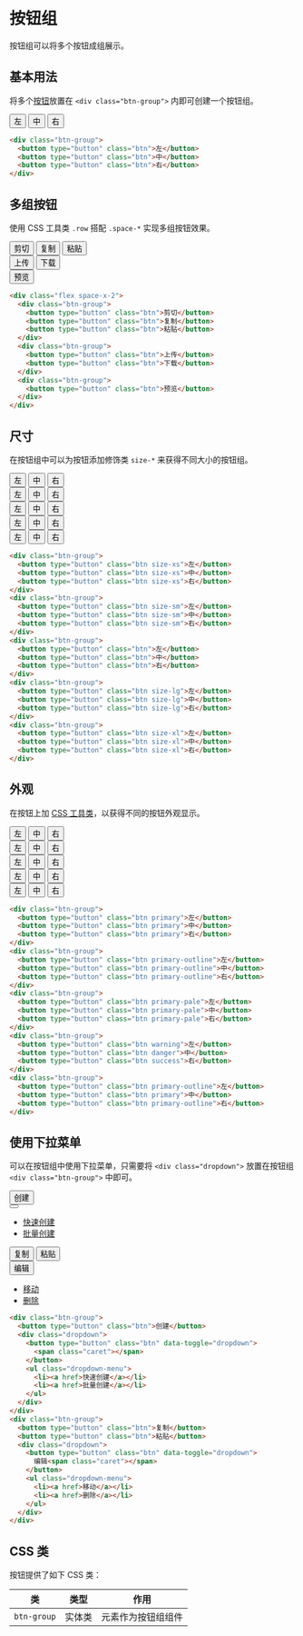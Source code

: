 # 按钮组

按钮组可以将多个按钮成组展示。

## 基本用法

将多个[按钮](/lib/components/button/)放置在 `<div class="btn-group">` 内即可创建一个按钮组。

<Example>
  <div class="btn-group">
    <button type="button" class="btn">左</button>
    <button type="button" class="btn">中</button>
    <button type="button" class="btn">右</button>
  </div>
</Example>

```html
<div class="btn-group">
  <button type="button" class="btn">左</button>
  <button type="button" class="btn">中</button>
  <button type="button" class="btn">右</button>
</div>
```

## 多组按钮

使用 CSS 工具类 `.row` 搭配  `.space-*` 实现多组按钮效果。

<Example>
  <div class="row space-x-3">
    <div class="btn-group ">
      <button type="button" class="btn">剪切</button>
      <button type="button" class="btn">复制</button>
      <button type="button" class="btn">粘贴</button>
    </div>
    <div class="btn-group">
      <button type="button" class="btn">上传</button>
      <button type="button" class="btn">下载</button>
    </div>
    <div class="btn-group">
      <button type="button" class="btn primary">预览</button>
    </div>
  </div>
</Example>

```html
<div class="flex space-x-2">
  <div class="btn-group">
    <button type="button" class="btn">剪切</button>
    <button type="button" class="btn">复制</button>
    <button type="button" class="btn">粘贴</button>
  </div>
  <div class="btn-group">
    <button type="button" class="btn">上传</button>
    <button type="button" class="btn">下载</button>
  </div>
  <div class="btn-group">
    <button type="button" class="btn">预览</button>
  </div>
</div>
```

## 尺寸

在按钮组中可以为按钮添加修饰类 `size-*` 来获得不同大小的按钮组。

<Example class="flex gap-4 items-end">
  <div class="btn-group">
    <button type="button" class="btn size-xs">左</button>
    <button type="button" class="btn size-xs">中</button>
    <button type="button" class="btn size-xs">右</button>
  </div>
  <div class="btn-group">
    <button type="button" class="btn size-sm">左</button>
    <button type="button" class="btn size-sm">中</button>
    <button type="button" class="btn size-sm">右</button>
  </div>
  <div class="btn-group">
    <button type="button" class="btn">左</button>
    <button type="button" class="btn">中</button>
    <button type="button" class="btn">右</button>
  </div>
  <div class="btn-group">
    <button type="button" class="btn size-lg">左</button>
    <button type="button" class="btn size-lg">中</button>
    <button type="button" class="btn size-lg">右</button>
  </div>
  <div class="btn-group">
    <button type="button" class="btn size-xl">左</button>
    <button type="button" class="btn size-xl">中</button>
    <button type="button" class="btn size-xl">右</button>
  </div>
</Example>

```html
<div class="btn-group">
  <button type="button" class="btn size-xs">左</button>
  <button type="button" class="btn size-xs">中</button>
  <button type="button" class="btn size-xs">右</button>
</div>
<div class="btn-group">
  <button type="button" class="btn size-sm">左</button>
  <button type="button" class="btn size-sm">中</button>
  <button type="button" class="btn size-sm">右</button>
</div>
<div class="btn-group">
  <button type="button" class="btn">左</button>
  <button type="button" class="btn">中</button>
  <button type="button" class="btn">右</button>
</div>
<div class="btn-group">
  <button type="button" class="btn size-lg">左</button>
  <button type="button" class="btn size-lg">中</button>
  <button type="button" class="btn size-lg">右</button>
</div>
<div class="btn-group">
  <button type="button" class="btn size-xl">左</button>
  <button type="button" class="btn size-xl">中</button>
  <button type="button" class="btn size-xl">右</button>
</div>
```

## 外观

在按钮上加 [CSS 工具类](/utilities/)，以获得不同的按钮外观显示。

<Example class="flex flex-wrap gap-4">
  <div class="btn-group">
    <button type="button" class="btn primary">左</button>
    <button type="button" class="btn primary">中</button>
    <button type="button" class="btn primary">右</button>
  </div>
  <div class="btn-group">
    <button type="button" class="btn primary-outline">左</button>
    <button type="button" class="btn primary-outline">中</button>
    <button type="button" class="btn primary-outline">右</button>
  </div>
  <div class="btn-group">
    <button type="button" class="btn primary-pale">左</button>
    <button type="button" class="btn primary-pale">中</button>
    <button type="button" class="btn primary-pale">右</button>
  </div>
  <div class="btn-group">
    <button type="button" class="btn warning">左</button>
    <button type="button" class="btn danger">中</button>
    <button type="button" class="btn success">右</button>
  </div>
  <div class="btn-group">
    <button type="button" class="btn primary-outline">左</button>
    <button type="button" class="btn primary">中</button>
    <button type="button" class="btn primary-outline">右</button>
  </div>
</Example>

```html
<div class="btn-group">
  <button type="button" class="btn primary">左</button>
  <button type="button" class="btn primary">中</button>
  <button type="button" class="btn primary">右</button>
</div>
<div class="btn-group">
  <button type="button" class="btn primary-outline">左</button>
  <button type="button" class="btn primary-outline">中</button>
  <button type="button" class="btn primary-outline">右</button>
</div>
<div class="btn-group">
  <button type="button" class="btn primary-pale">左</button>
  <button type="button" class="btn primary-pale">中</button>
  <button type="button" class="btn primary-pale">右</button>
</div>
<div class="btn-group">
  <button type="button" class="btn warning">左</button>
  <button type="button" class="btn danger">中</button>
  <button type="button" class="btn success">右</button>
</div>
<div class="btn-group">
  <button type="button" class="btn primary-outline">左</button>
  <button type="button" class="btn primary">中</button>
  <button type="button" class="btn primary-outline">右</button>
</div>
```

## 使用下拉菜单

可以在按钮组中使用下拉菜单，只需要将 `<div class="dropdown">` 放置在按钮组 `<div class="btn-group">` 中即可。

<Example class="flex gap-4">
  <div class="btn-group">
    <button type="button" class="btn">创建</button>
    <div class="dropdown">
      <button type="button" class="btn" data-toggle="dropdown">
        <span class="caret"></span>
      </button>
      <ul class="dropdown-menu">
        <li><a href>快速创建</a></li>
        <li><a href>批量创建</a></li>
      </ul>
    </div>
  </div>
  <div class="btn-group">
    <button type="button" class="btn">复制</button>
    <button type="button" class="btn">粘贴</button>
    <div class="dropdown">
      <button type="button" class="btn" data-toggle="dropdown">
        编辑<span class="caret"></span>
      </button>
      <ul class="dropdown-menu">
        <li><a href>移动</a></li>
        <li><a href>删除</a></li>
      </ul>
    </div>
  </div>
</Example>

```html
<div class="btn-group">
  <button type="button" class="btn">创建</button>
  <div class="dropdown">
    <button type="button" class="btn" data-toggle="dropdown">
      <span class="caret"></span>
    </button>
    <ul class="dropdown-menu">
      <li><a href>快速创建</a></li>
      <li><a href>批量创建</a></li>
    </ul>
  </div>
</div>
<div class="btn-group">
  <button type="button" class="btn">复制</button>
  <button type="button" class="btn">粘贴</button>
  <div class="dropdown">
    <button type="button" class="btn" data-toggle="dropdown">
      编辑<span class="caret"></span>
    </button>
    <ul class="dropdown-menu">
      <li><a href>移动</a></li>
      <li><a href>删除</a></li>
    </ul>
  </div>
</div>
```
## CSS 类

按钮提供了如下 CSS 类：

| 类        | 类型           | 作用  |
| ------------- |:-------------:| ----- |
| `btn-group`      | 实体类 | 元素作为按钮组组件 |

